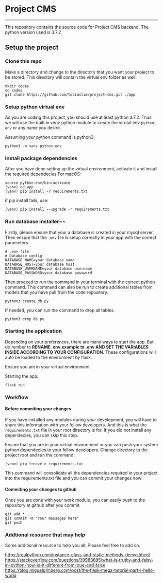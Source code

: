 # Project CMS
---
This repository contains the source code for Project CMS backend. The python version used is 3.7.2

## Setup the project 

### Clone this repo
Make a directory and change to the directory that you want your project to be stored. This directory will contain the virtual env folder as well.
```
mkdir codes
cd codes
git clone https://github.com/tobiaslim/project-cms.git ./app
```

### Setup python virtual env

As you are coding this project, you should use at least python 3.7.2. Thus we will use the built in venv python module to create the virutal env ```python-env``` or any name you desire.

Assuming your python command is python3:
```
python3 -m venv python-env
```


### Install package dependencies
After you have done setting up the virtual environment, activate it and install the required dependecies
For macOS:
```
source python-env/bin/activate
(venv) cd app
(venv) pip install -r requirements.txt
```
if pip install fails, use:
```
(venv) pip install --upgrade -r requirements.txt
```

### Run database installer~~
Firstly, please ensure that your a database is created in your mysql server. Then ensure that the ```.env``` file is setup correctly in your app with the correct parameters.
```
# .env file
# Database config
DATABASE_NAME=your database name
DATABASE_HOST=your database host
DATABASE_USERNAME=your database username
DATABASE_PASSWORD=your database password
```
Then proceed to run the command in your terminal with the correct python command. This command can also be run to create additional tables from models that you have pull from the code repository.
```
python3 create_db.py
```

If needed, you can run the command to drop all tables.
```
python3 drop_db.py
```

### Starting the application
Depending on your preferences, there are many ways to start the app. But do rember to **RENAME .env.example to .env AND SET THE VARIABLES INSIDE ACCORDING TO YOUR CONFIGURATION**. These configurations will auto be loaded to the environment by flask.

Ensure you are in your virtual environment

Starting the app:
```
flask run
```


### Workflow

#### Before commiting your changes
If you have installed any modules during your development, you will have to share this information with your fellow developers. And this is what the ```requirements.txt``` file in your root directory is for. If you did not install any dependecies, you can skip this step.

Ensure that you are in your virtual environment or you can push your system python dependecies to your fellow developers. Change directory to the project root and run the command.
```
(venv) pip freeze > requirements.txt
```

This command will consolidate all the dependencies required in your project into the requirements.txt file and you can commit your changes now!


#### Commiting your changes to github
Once you are done with your work module, you can easily push to the repository at github after you commit.
```
git add *
git commit -m "Your messages here"
git push
```


### Addtional resource that may help 
Some additional resource to help you all. Please feel free to add on.

https://realpython.com/instance-class-and-static-methods-demystified/
https://stackoverflow.com/questions/39983695/what-is-truthy-and-falsy-in-python-how-is-it-different-from-true-and-false
https://blog.miguelgrinberg.com/post/the-flask-mega-tutorial-part-i-hello-world